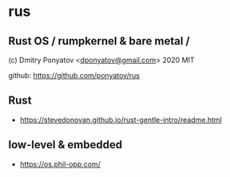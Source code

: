 #  rus
## Rust OS / rumpkernel &amp; bare metal /

(c) Dmitry Ponyatov <<dponyatov@gmail.com>> 2020 MIT

github: https://github.com/ponyatov/rus

## Rust

* https://stevedonovan.github.io/rust-gentle-intro/readme.html

## low-level & embedded

* https://os.phil-opp.com/
